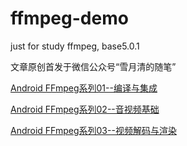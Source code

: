 # ffmpeg-demo
just for study ffmpeg, base5.0.1

文章原创首发于微信公众号“雪月清的随笔”

[Android FFmpeg系列01--编译与集成](https://mp.weixin.qq.com/s?__biz=MzI4MTQxOTAyNQ==&mid=2247485168&idx=1&sn=e37b9d2a26e4b996fedda34df90273d5&chksm=eba8ca8edcdf4398ff5b51346e10b13c46b665575af8d1d8fdb9bf2b1722abf17db80f770a2c&scene=178&cur_album_id=2458430746399703041#rd)

[Android FFmpeg系列02--音视频基础](https://mp.weixin.qq.com/s?__biz=MzI4MTQxOTAyNQ==&mid=2247485365&idx=1&sn=28703662ff99cc317acf04c93281eb0c&chksm=eba8cbcbdcdf42ddf088e023ba37573370bb51535842b68bcaeda29203760aee05189c3528c3&scene=178&cur_album_id=2458430746399703041#rd)

[Android FFmpeg系列03--视频解码与渲染]()
